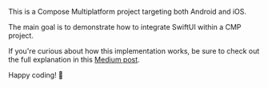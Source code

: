 This is a Compose Multiplatform project targeting both Android and iOS.

The main goal is to demonstrate how to integrate SwiftUI within a CMP project.

If you're curious about how this implementation works, be sure to check out the full explanation in this [Medium post]("https://medium.com/pink-room-club/bridging-compose-multiplatform-with-swiftui-4c3f19e13f55").

Happy coding! 🚀
